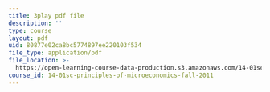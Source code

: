 ```yaml
---
title: 3play pdf file
description: ''
type: course
layout: pdf
uid: 80877e02ca8bc5774897ee220103f534
file_type: application/pdf
file_location: >-
  https://open-learning-course-data-production.s3.amazonaws.com/14-01sc-principles-of-microeconomics-fall-2011/80877e02ca8bc5774897ee220103f534_f8Kn9GkR514.pdf
course_id: 14-01sc-principles-of-microeconomics-fall-2011
---
```

